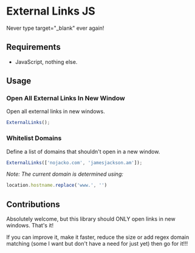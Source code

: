 # External Links JS

Never type target="_blank" ever again!

## Requirements

* JavaScript, nothing else.


## Usage

### Open All External Links In New Window
Open all external links in new windows.

```javascript
ExternalLinks();
```

### Whitelist Domains
Define a list of domains that shouldn't open in a new window.
```javascript
ExternalLinks(['nojacko.com', 'jamesjackson.am']);
```

*Note: The current domain is determined using:*
```javascript
location.hostname.replace('www.', '')
```

## Contributions
Absolutely welcome, but this library should ONLY open links in new windows. That's it!

If you can improve it, make it faster, reduce the size or add regex domain matching (some I want but don't have a need for just yet) then go for it!!!
